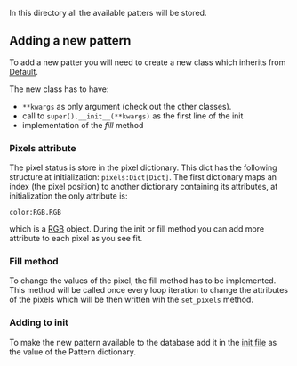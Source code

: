 In this directory all the available patters will be stored.

## Adding a new pattern
To add a new patter you will need to create a new class which inherits from [Default](src/Patterns/Default.py).

The new class has to have:
- `**kwargs` as only argument (check out the other classes).
- call to `super().__init__(**kwargs)` as the first line of the init
- implementation of the _fill_ method

### Pixels attribute
The pixel status is store in the pixel dictionary.
This dict has the following structure at initialization: `pixels:Dict[Dict]`.
The first dictionary maps an index (the pixel position) to another dictionary containing its attributes, at initialization the only attribute is:

`color:RGB.RGB`

which is a [RGB](src/RGB.py) object. During the init or fill method you can add more attribute to each pixel as you see fit.

### Fill method
To change the values of the pixel, the fill method has to be implemented. This method will be called once every loop 
iteration to change the attributes of the pixels which will be then written wih the `set_pixels` method.

### Adding to init
To make the new pattern available to the database add it in the [init file](src/Patterns/__init__.py) as the value of the Pattern dictionary. 
